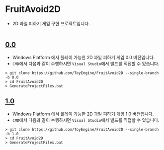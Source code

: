# FruitAvoid2D
- 2D 과일 피하기 게임 구현 프로젝트입니다.
<br><br>


## [0.0](https://github.com/ToyEngine/FruitAvoid2D/tree/0.0)
- Windows Platform 에서 플레이 가능한 2D 과일 피하기 게임 0.0 버전입니다.
- `CMD`에서 다음과 같이 수행하시면 `Visual Studio`에서 빌드를 직접할 수 있습니다.
```
> git clone https://github.com/ToyEngine/FruitAvoid2D --single-branch -b 0.0
> cd FruitAvoid2D
> GenerateProjectFiles.bat
```

## [1.0](https://github.com/ToyEngine/FruitAvoid2D/tree/1.0)
- Windows Platform 에서 플레이 가능한 2D 과일 피하기 게임 1.0 버전입니다.
- `CMD`에서 다음과 같이 수행하시면 `Visual Studio`에서 빌드를 직접할 수 있습니다.
```
> git clone https://github.com/ToyEngine/FruitAvoid2D --single-branch -b 1.0
> cd FruitAvoid2D
> GenerateProjectFiles.bat
```

